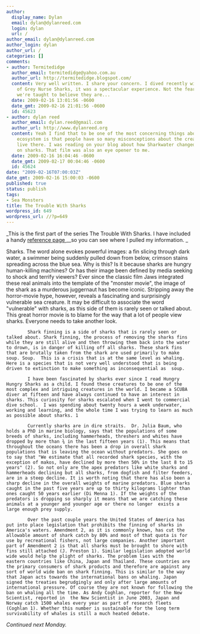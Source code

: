 ```yaml
---
author:
  display_name: Dylan
  email: dylan@dylanreed.com
  login: dylan
  url: /
author_email: dylan@dylanreed.com
author_login: dylan
author_url: /
categories: []
comments:
- author: Termitedidge
  author_email: termitedidge@yahoo.com.au
  author_url: http://termitedidge.blogspot.com/
  content: Very well written. I share your concern. I dived recently with a school
    of Grey Nurse Sharks, it was a spectacular experience. Not the fearsome beasts
    we're taught to believe they are...
  date: 2009-02-16 13:01:56 -0600
  date_gmt: 2009-02-16 21:01:56 -0600
  id: 45623
- author: dylan reed
  author_email: dylan.reed@gmail.com
  author_url: http://www.dylanreed.org
  content: Yeah I find that to be one of the most concerning things about the underwater
    ecosystem is that people have so many misconceptions about the creatures that
    live there. I was reading on your blog about how Sharkwater changed your views
    on sharks. That film was also an eye opener to me.
  date: 2009-02-16 16:04:46 -0600
  date_gmt: 2009-02-17 00:04:46 -0600
  id: 45624
date: "2009-02-16T07:00:03Z"
date_gmt: 2009-02-16 15:00:03 -0600
published: true
status: publish
tags:
- Sea Monsters
title: The Trouble With Sharks
wordpress_id: 649
wordpress_url: //?p=649
---
```


_This is the first part of the series The Trouble With Sharks. I have included a handy [reference page ][1]__so you can see where I pulled my information. _

   [1]: /shark-references/

Sharks. The word alone evokes powerful images: a fin slicing through dark water, a swimmer being suddenly pulled down from below, crimson stains spreading across the blue sea. Why is this? Is it because sharks are hungry human-killing machines? Or has their image been defined by media seeking to shock and terrify viewers? Ever since the classic film Jaws integrated these real animals into the template of the "monster movie", the image of the shark as a  murderous juggernaut has become iconic. Stripping away the horror-movie hype, however, reveals a fascinating and surprisingly vulnerable sea creature. It may be difficult to associate the word "vulnerable" with sharks, as this side of them is rarely seen or talked about. This great horror movie is to blame for the way that a lot of people view sharks. Everyone needs to take another look. 

            Shark finning is a side of sharks that is rarely seen or talked about. Shark finning, the process of removing the sharks fins while they are still alive and then throwing them back into the water to drown, is in danger of killing off all sharks. These shark fins that are brutally taken from the shark are used primarily to make soup. Soup.  This is a crisis that is at the same level as whaling. Here is a species that is not very well understood that is being driven to extinction to make something as inconsequential as  soup. 

            I have been fascinated by sharks ever since I read Hungry Hungry Sharks as a child. I found these creatures to be one of the most complex and intriguing creatures in the world. I became a SCUBA diver at fifteen and have always continued to have an interest in sharks. This curiosity for sharks escalated when I went to commercial dive school.  I was spending about twenty hours a week underwater, working and learning, and the whole time I was trying to learn as much as possible about sharks. 1

            Currently sharks are in dire straits.  Dr. Julia Baum, who holds a PhD in marine biology, says that the populations of some breeds of sharks, including hammerheads, threshers and whites have dropped by more than ¾ in the last fifteen years (1). This means that throughout the oceans there has been a drop in overall shark populations that is leaving the ocean without predators. She goes on to say that "We estimate that all recorded shark species, with the exception of makos, have declined by more then 50% in the last 8 to 15 years" (2). So not only are the apex predators like white sharks and hammerheads declining but all sharks, from dogfish and filter feeders, are in a steep decline. It is worth noting that there has also been a sharp decline in the overall weights of marine predators. Blue sharks caught in the past five years are up to thirty kilograms lighter than ones caught 50 years earlier (Di Menna 1). If the weights of the predators is dropping so sharply it means that we are catching these animals at a younger and younger age or there no longer  exists a large enough prey supply. 

            Over the past couple years the United States of America has put into place legislation that prohibits the finning of sharks in America's waters. Amendment 2, as it is commonly known, has cut the allowable amount of shark catch by 80% and most of that quota is for use by recreational fishers, not large companies. Another important part of Amendment 2 is that all sharks must be brought to shore with fins still attached (J. Preston 1). Similar legislation adopted world wide would help the plight of sharks. The problem lies with the eastern countries like China, Japan and Thailand. These countries are the primary consumers of shark products and therefore are against any sort of world wide ban on shark finning. This is similar to the way that Japan acts towards the international bans on whaling. Japan signed the treaties begrudgingly and only after large amounts of international pressure. Of course they are not known for following the ban on whaling all the time. As Andy Coghlan, reporter for the New Scientist, reported in  the New Scientist in June 2003, Japan and Norway catch 1500 whales every year as part of research fleets (Coghlan 1). Whether this number is sustainable for the long term survivability of whales is still a much heated debate.  

_Continued next Monday._
